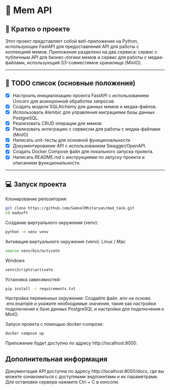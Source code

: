 # 📁 Mem API

## 📖 Кратко о проекте
Этот проект представляет собой веб-приложение на Python, использующее 
FastAPI для предоставления API для работы с коллекцией мемов. Приложение 
разделено на два сервиса: сервис с публичным API для бизнес-логики мемов 
и сервис для работы с медиа-файлами, использующий S3-совместимое хранилище 
(MinIO).

---

## 🧾 TODO список (основные положения)
- [x] Настроить инициализацию проекта FastAPI с использованием Uvicorn для 
асинхронной обработки запросов.
- [x] Создать модели SQLAlchemy для данных мемов и медиа-файлов.
- [x] Использовать Alembic для управления миграциями базы данных PostgreSQL.
- [x] Реализовать CRUD операции для мемов:
- [x] Реализовать интеграцию с сервисом для работы с медиа-файлами (MinIO)
- [x] Написать unit-тесты для основной функциональности
- [x] Документирование API с использованием Swagger/OpenAPI.
- [x] Создать Docker Compose файл для локального запуска проекта.
- [x] Написать README.md с инструкциями по запуску проекта и описанием 
функциональности.

---

## 💻 Запуск проекта
Клонирование репозитория:
```bash
git clone https://github.com/SamvelMhitaryan/mad_task.git
cd madsoft
```

Создание виртуального окружения (venv):
```bash
python -m venv venv
```

Активация виртуального окружения (venv):
Linux / Mac
```bash
source venv/bin/activate
```

Windows
```bash
venv\Scripts\activate
```

Установка зависимостей:
```bash
pip install -r requirements.txt
```

Настройка переменных окружения:
Создайте файл .env на основе .env.example и укажите необходимые значения, 
такие как настройки подключения к базе данных PostgreSQL и настройки для 
подключения к MinIO.

Запуск проекта с помощью docker-compose:

```bash
docker compose up
```

Приложение будет доступно по адресу http://localhost:8000.

## Дополнительная информация
Документация API доступна по адресу http://localhost:8000/docs, где вы можете
ознакомиться с доступными эндпоинтами и их параметрами.
Для остановки сервера нажмите Ctrl + C в консоли.
